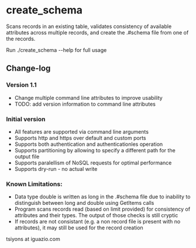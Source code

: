 # create_schema

Scans records in an existing table, validates consistency of available attributes across multiple records, and create the .#schema file from one of the records.

Run ./create_schema --help for full usage

## Change-log
### Version 1.1
* Change multiple command line attributes to improve usability
* TODO: add version information to command line attributes

### Initial version
* All features are supported via command line arguments
* Supports http and https over default and custom ports
* Supports both authentication and authenticationles operation
* Supports partitioning by allowing to specify a different path for the output file
* Supports paralellism of NoSQL requests for optimal performance
* Supports dry-run - no actual write

### Known Limitations:
* Data type double is written as long in the .#schema file due to inability to distinguish between long and double using GetItems calls
* Program scans records read (based on limit provided) for consistency of attributes and their types. The output of those checks is still cryptic
* If records are not consistant (e.g. a non record file is present with no attributes), it may still be used for the record creation


tsiyons at iguazio.com
